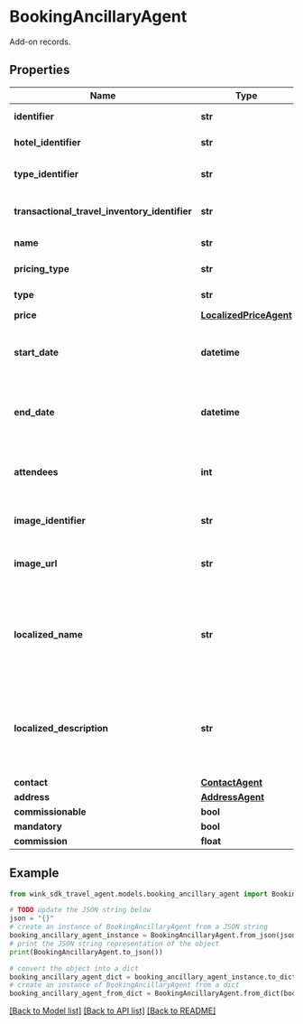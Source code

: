# BookingAncillaryAgent

Add-on records.

## Properties

Name | Type | Description | Notes
------------ | ------------- | ------------- | -------------
**identifier** | **str** | Ancillary identifier | 
**hotel_identifier** | **str** | Hotel identifier | 
**type_identifier** | **str** | Travel blocking identifier | 
**transactional_travel_inventory_identifier** | **str** | Travel blocking identifier | 
**name** | **str** | Name of blocking | 
**pricing_type** | **str** | Pricing type | 
**type** | **str** | Inventory type | 
**price** | [**LocalizedPriceAgent**](LocalizedPriceAgent.md) |  | 
**start_date** | **datetime** | Date start time when reservation was made for. | 
**end_date** | **datetime** | Date end time when reservation was made for. | 
**attendees** | **int** | Number of guests that are part of this reservation. | [default to 1]
**image_identifier** | **str** | Cloudinary image identifier | 
**image_url** | **str** | Absolute URL to image of blocking | 
**localized_name** | **str** | Name of travel blocking in traveler language (if available). Defaults to English. | 
**localized_description** | **str** | Description of travel blocking in traveler language (if available). Defaults to English. | 
**contact** | [**ContactAgent**](ContactAgent.md) |  | 
**address** | [**AddressAgent**](AddressAgent.md) |  | 
**commissionable** | **bool** |  | 
**mandatory** | **bool** |  | 
**commission** | **float** |  | 

## Example

```python
from wink_sdk_travel_agent.models.booking_ancillary_agent import BookingAncillaryAgent

# TODO update the JSON string below
json = "{}"
# create an instance of BookingAncillaryAgent from a JSON string
booking_ancillary_agent_instance = BookingAncillaryAgent.from_json(json)
# print the JSON string representation of the object
print(BookingAncillaryAgent.to_json())

# convert the object into a dict
booking_ancillary_agent_dict = booking_ancillary_agent_instance.to_dict()
# create an instance of BookingAncillaryAgent from a dict
booking_ancillary_agent_from_dict = BookingAncillaryAgent.from_dict(booking_ancillary_agent_dict)
```
[[Back to Model list]](../README.md#documentation-for-models) [[Back to API list]](../README.md#documentation-for-api-endpoints) [[Back to README]](../README.md)


